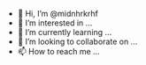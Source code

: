 - 👋 Hi, I’m @midnhrkrhf
- 👀 I’m interested in ...
- 🌱 I’m currently learning ...
- 💞️ I’m looking to collaborate on ...
- 📫 How to reach me ...

<!---
midnhrkrhf/midnhrkrhf is a ✨ special ✨ repository because its `README.md` (this file) appears on your GitHub profile.
You can click the Preview link to take a look at your changes.
--->
